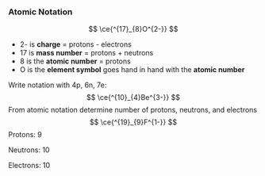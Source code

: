 ### Atomic Notation 


$$
\ce{^{17}_{8}O^{2-}}
$$

* 2- is **charge** = protons - electrons
* 17 is **mass number** = protons + neutrons 
* 8 is the **atomic number** = protons 
* O is the **element symbol** goes hand in hand with the **atomic number**



Write notation with 4p, 6n, 7e: 
$$
\ce{^{10}_{4}Be^{3-}}
$$
From atomic notation determine number of protons, neutrons, and electrons
$$
 \ce{^{19}_{9}F^{1-}}
$$
Protons: 9

Neutrons: 10

Electrons: 10





 